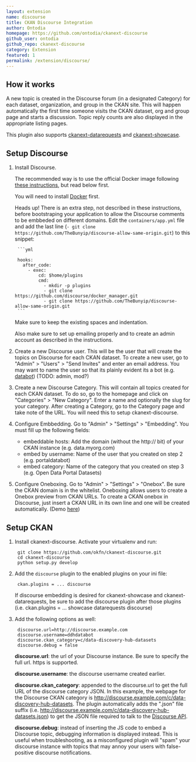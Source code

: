```yaml
---
layout: extension
name: discourse
title: CKAN Discourse Integration
author: Ontodia
homepage: https://github.com/ontodia/ckanext-discourse
github_user: ontodia
github_repo: ckanext-discourse
category: Extension
featured: 1
permalink: /extension/discourse/
---
```



## How it works

A new topic is created in the Discourse forum (in a designated Category) for each dataset, organization, and group in the CKAN site.
This will happen automatically the first time someone visits the CKAN dataset, org and group page and starts a discussion. Topic reply counts are also displayed in the appropriate listing pages.

This plugin also supports [ckanext-datarequests](https://github.com/conwetlab/ckanext-datarequests) and [ckanext-showcase](https://github.com/ckan/ckanext-showcase).

## Setup Discourse

1. Install Discourse.

    The recommended way is to use the official Docker image following [these instructions](https://github.com/discourse/discourse/blob/master/docs/INSTALL-cloud.md), but read below first.

    You will need to install [Docker](https://www.docker.com/) first.

    Heads up! There is an extra step, not described in these instructions, before bootstraping your application to allow the Discourse comments to be embbeded on different domains.
    Edit the `containers/app.yml` file and add the last line (`- git clone https://github.com/TheBunyip/discourse-allow-same-origin.git`) to this snippet:

        ```yml

        hooks:
          after_code:
            - exec:
                cd: $home/plugins
                cmd:
                  - mkdir -p plugins
                  - git clone https://github.com/discourse/docker_manager.git
                  - git clone https://github.com/TheBunyip/discourse-allow-same-origin.git
        ```
    Make sure to keep the existing spaces and indentation.

    Also make sure to set up emailing properly and to create an admin account as described in the instructions.

2. Create a new Discourse user. This will be the user that will create the topics on Discourse for each CKAN dataset. To create a new user, go to "Admin" > "Users" > "Send Invites" and enter an email address. You may want to name the user so that its plainly evident its a bot (e.g. [databot](https://talk.beta.nyc/users/databot/activity)) (TODO: admin, mod?)

3. Create a new Discourse Category. This will contain all topics created for each CKAN dataset. To do so, go to the homepage and click on "Categories" > "New Category". Enter a name and optionally the slug for your category.  After creating a Category, go to the Category page and take note of the URL.  You will need this to setup ckanext-discourse.

4. Configure Embbedding. Go to "Admin" > "Settings" > "Embedding". You must fill up the following fields:

    * embeddable hosts: Add the domain (without the http:// bit) of your CKAN instance (e.g. data.myorg.com)
    * embed by username: Name of the user that you created on step 2 (e.g. portaldatabot)
    * embed category: Name of the category that you created on step 3 (e.g. Open Data Portal Datasets)
    
5. Configure Oneboxing. Go to "Admin" > "Settings" > "Onebox".  Be sure the CKAN domain is in the whitelist. Oneboxing allows users to create a Onebox preview from CKAN URLs.  To create a CKAN onebox in Discourse, just insert a CKAN URL in its own line and one will be created automatically. (Demo [here](https://talk.beta.nyc/t/data-beta-nyc-ckan-customizations))


## Setup CKAN

1. Install ckanext-discourse. Activate your virtualenv and run:

        git clone https://github.com/okfn/ckanext-discourse.git
        cd ckanext-discourse
        python setup.py develop

2. Add the `discourse` plugin to the enabled plugins on your ini file:

        ckan.plugins = ... discourse
        
    If discourse embedding is desired for ckanext-showcase and ckanext-datarequests, be sure to add the discourse plugin after those plugins (i.e. ckan.plugins = ... showcase datarequests discourse) 

3. Add the following options as well:

        discourse.url=http://discourse.example.com
        discourse.username=ddhdatabot
        discourse.ckan_category=c/data-discovery-hub-datasets
        discourse.debug = false

   __discourse.url__: the url of your Discourse instance.  Be sure to specify the full url.  https is supported.
   
   __discourse.username__: the discourse username created earlier.
   
   __discourse.ckan_category__: appended to the discourse.url to get the full URL of the discourse category JSON.  In this example, the webpage for the Discourse CKAN category is http://discourse.example.com/c/data-discovery-hub-datasets.  The plugin automatically adds the ".json" file suffix (i.e. http://discourse.example.com/c/data-discovery-hub-datasets.json) to get the JSON file required to talk to the [Discourse API](https://meta.discourse.org/t/discourse-api-documentation/22706/6).
   
   __discourse.debug__: instead of inserting the JS code to embed a Discourse topic, debugging information is displayed instead. This is useful when troubleshooting, as a misconfigured plugin will "spam" your discourse instance with topics that may annoy your users with false-positive discourse notifications.

